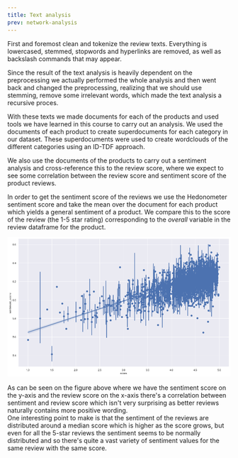 ```yaml
---
title: Text analysis
prev: network-analysis
---
```


First and foremost clean and tokenize the review texts. Everything is lowercased, 
stemmed, stopwords and hyperlinks are removed, as well as backslash commands that 
may appear.

Since the result of the text analysis is heavily dependent on the preprocessing 
we actually performed the whole analysis and then went back and changed the 
preprocessing, realizing that we should use stemming, remove some irrelevant 
words, which made the text analysis a recursive proces.

With these texts we made documents for each of the products and used tools we have 
learned in this course to carry out an analysis. We used the documents of each 
product to create superdocuments for each category in our dataset. These 
superdocuments were used to create wordclouds of the different categories using an
ID-TDF approach.

We also use the documents of the products to carry out a sentiment analysis and
cross-reference this to the review score, where we expect to see some correlation
between the review score and sentiment score of the product reviews.

In order to get the sentiment score of the reviews we use the Hedonometer sentiment score and
take the mean over the document for each product which yields a general sentiment of a product.
We compare this to the score of the review (the 1-5 star rating) corresponding to the 
*overall* variable in the review dataframe for the product.

<img src="/images/sentiment_star.png">

As can be seen on the figure above where we have the sentiment score on the y-axis and the 
review score on the x-axis there's a correlation between sentiment and review score which isn't very
surprising as better reviews naturally contains more positive wording. 
<br>
One interesting point to make is that the sentiment of the reviews are distributed around a 
median score which is higher as the score grows, but even for all the 5-star reviews the 
sentiment seems to be normally distributed and so there's quite a vast variety of sentiment
values for the same review with the same score.